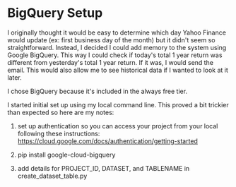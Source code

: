 # BigQuery Setup

I originally thought it would be easy to determine which day Yahoo Finance would update (ex: first business day of the month) but it didn't seem so straightforward. Instead, I decided I could add memory to the system using Google BigQuery. This way I could check if today's total 1 year return was different from yesterday's total 1 year return. If it was, I would send the email. This would also allow me to see historical data if I wanted to look at it later.

I chose BigQuery because it's included in the always free tier.

I started initial set up using my local command line. This proved a bit trickier than expected so here are my notes:

1) set up authentication so you can access your project from your local following these instructions: https://cloud.google.com/docs/authentication/getting-started

2) pip install google-cloud-bigquery

3) add details for PROJECT_ID, DATASET, and TABLENAME in create_dataset_table.py

